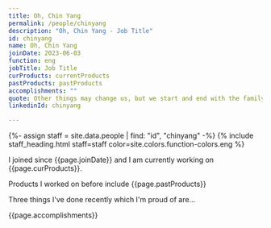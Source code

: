 ```yaml
---
title: Oh, Chin Yang
permalink: /people/chinyang
description: "Oh, Chin Yang - Job Title"
id: chinyang
name: Oh, Chin Yang
joinDate: 2023-06-03
function: eng
jobTitle: Job Title
curProducts: currentProducts
pastProducts: pastProducts
accomplishments: ""
quote: Other things may change us, but we start and end with the family.
linkedinId: chinyang

---
```


{%- assign staff = site.data.people | find: "id", "chinyang" -%}
{% include staff_heading.html staff=staff color=site.colors.function-colors.eng %}

<p>I joined since {{page.joinDate}} and I am currently working on {{page.curProducts}}.</p>

<p>Products I worked on before include {{page.pastProducts}}</p>

<p>Three things I've done recently which I'm proud of are...</p>
{{page.accomplishments}}
